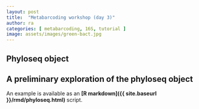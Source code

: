 ```yaml
---
layout: post
title:  "Metabarcoding workshop (day 3)"
author: ra
categories: [ metabarcoding, 16S, tutorial ]
image: assets/images/green-bact.jpg
---
```


## Phyloseq object

## A preliminary exploration of the phyloseq object

An example is available as an **[R markdown]({{ site.baseurl }}/rmd/phyloseq.html)** script.